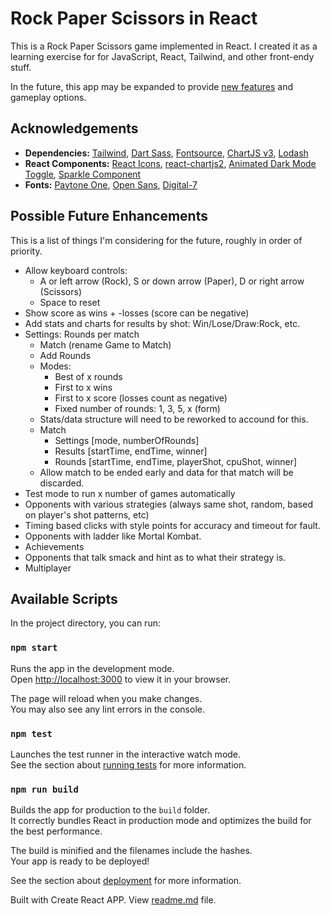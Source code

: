 # Rock Paper Scissors in React

This is a Rock Paper Scissors game implemented in React. I created it as a learning exercise for for JavaScript, React, Tailwind, and other front-endy stuff.

In the future, this app may be expanded to provide [new features](#possible-future-enhancements) and gameplay options.

## Acknowledgements
- **Dependencies:** [Tailwind](https://tailwindcss.com/), [Dart Sass](https://github.com/sass/dart-sass), [Fontsource](https://fontsource.org/), [ChartJS v3](https://www.chartjs.org/docs/latest/), [Lodash](https://lodash.com/)
- **React Components:** [React Icons](https://react-icons.github.io/react-icons/), [react-chartjs2](https://github.com/reactchartjs/react-chartjs-2), [Animated Dark Mode Toggle](https://github.com/JoseRFelix/react-toggle-dark-mode), [Sparkle Component](https://github.com/kmjennison/react-sparkle)
- **Fonts:** [Paytone One](https://fonts.google.com/specimen/Paytone+One#standard-styles), [Open Sans](https://fonts.google.com/specimen/Open+Sans), [Digital-7](https://www.1001fonts.com/digital-7-font.html)


## Possible Future Enhancements

This is a list of things I'm considering for the future, roughly in order of priority.

- Allow keyboard controls:
  - A or left arrow (Rock), S or down arrow (Paper), D or right arrow (Scissors)
  - Space to reset
- Show score as  wins + -losses (score can be negative)
- Add stats and charts for results by shot: Win/Lose/Draw:Rock, etc.
- Settings: Rounds per match
  - Match (rename Game to Match)
  - Add Rounds
  - Modes:
    - Best of x rounds
    - First to x wins
    - First to x score (losses count as negative)
    - Fixed number of rounds: 1, 3, 5, x (form)
  - Stats/data structure will need to be reworked to accound for this.
  - Match
    - Settings [mode, numberOfRounds]
    - Results [startTime, endTime, winner]
    - Rounds [startTime, endTime, playerShot, cpuShot, winner]
  - Allow match to be ended early and data for that match will be discarded.
- Test mode to run x number of games automatically
- Opponents with various strategies (always same shot, random, based on player's shot patterns, etc)
- Timing based clicks with style points for accuracy and timeout for fault.
- Opponents with ladder like Mortal Kombat.
- Achievements
- Opponents that talk smack and hint as to what their strategy is.
- Multiplayer

## Available Scripts

In the project directory, you can run:

### `npm start`

Runs the app in the development mode.\
Open [http://localhost:3000](http://localhost:3000) to view it in your browser.

The page will reload when you make changes.\
You may also see any lint errors in the console.

### `npm test`

Launches the test runner in the interactive watch mode.\
See the section about [running tests](https://facebook.github.io/create-react-app/docs/running-tests) for more information.

### `npm run build`

Builds the app for production to the `build` folder.\
It correctly bundles React in production mode and optimizes the build for the best performance.

The build is minified and the filenames include the hashes.\
Your app is ready to be deployed!

See the section about [deployment](https://facebook.github.io/create-react-app/docs/deployment) for more information.

Built with Create React APP. View [readme.md](create-react-app-readme.md) file.